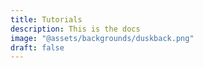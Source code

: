 ```yaml
---
title: Tutorials
description: This is the docs
image: "@assets/backgrounds/duskback.png"
draft: false
---
```


